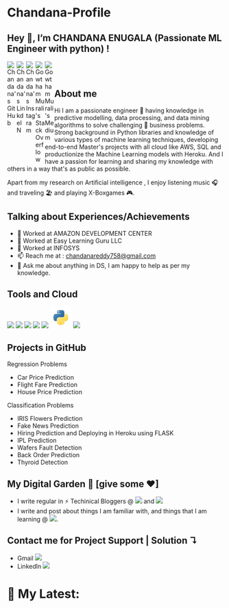 # Chandana-Profile
Hey 👋, I’m **CHANDANA ENUGALA** (Passionate ML Engineer with python) !
-------------------------------------------------------------------------
<a href="https://github.com/chandanareddy-enugala6">
<img align="left" alt="Chandana's GitHub" width="22px" src="http://cdn.onlinewebfonts.com/svg/img_326384.png" />
</a>
<a href="https://www.linkedin.com/in/chandana-enugala-6bb102135/">
<img align="left" alt="Chandana's LinkdeIN" width="22px" src="https://cdn.jsdelivr.net/npm/simple-icons@v3/icons/linkedin.svg" />
</a>
<a href="https://www.instagram.com/chandana.enugala/">
  <img align="left" alt="Chandana's Instagram" width="22px" src="https://cdn.jsdelivr.net/npm/simple-icons@v3/icons/instagram.svg" />
</a>
<a href="https://stackoverflow.com/">
  <img align="left" alt="Gowtham Murali's StackOverflow" width="22px" src="https://cdn.jsdelivr.net/npm/simple-icons@v3/icons/stackoverflow.svg" />
</a>
<a href="https://medium.com/">
  <img align="left" alt="Gowtham Murali's Medium" width="22px" src="https://cdn.jsdelivr.net/npm/simple-icons@v3/icons/medium.svg" />
</a>
<br />
<br />


**About me**
------------
Hi I am a passionate engineer 👨 having knowledge in predictive modelling, data processing, and data mining algorithms to solve challenging 🚀 business problems. Strong background in Python libraries and knowledge of various types of machine learning techniques, developing end-to-end Master's projects with all cloud like AWS, SQL and productionize the Machine Learning models with Heroku. And I have a passion for learning and sharing my knowledge with others in a way that's as public as possible.

Apart from my research on Artificial intelligence , I enjoy listening music 🎧 and traveling 🏖️ and playing X-Boxgames 🎮.


**Talking about Experiences/Achievements**
------------------------------------------
- 🥇 Worked at AMAZON DEVELOPMENT CENTER
- 🥇 Worked at Easy Learning Guru LLC
- 🥇 Worked at INFOSYS
- 📫 Reach me at : chandanareddy758@gmail.com
- 💬 Ask me about anything in DS, I am happy to help as per my knowledge.


**Tools and Cloud**
-------------------
<code><img height="20" src="https://raw.githubusercontent.com/aniruddhachoudhury/Credit-Risk-Model/master/1024px-Microsoft_Azure_Logo.svg.png"></code>
<code><img height="20" src="https://github.com/aniruddhachoudhury/Credit-Risk-Model/blob/master/Pytorch_logo.png"></code>
<code><img height="50" src="https://github.com/aniruddhachoudhury/Credit-Risk-Model/blob/master/logo.png"></code>
<code><img height="30" src="https://github.com/aniruddhachoudhury/Credit-Risk-Model/blob/master/social_default-1d3b50b1eba4c2b06244425ff0c49570.jpg"></code>
<code><img height="30" src="https://github.com/aniruddhachoudhury/Credit-Risk-Model/blob/master/horizontal-logo-monochromatic-white.png"></code>
<code><img height="50" src="https://raw.githubusercontent.com/github/explore/80688e429a7d4ef2fca1e82350fe8e3517d3494d/topics/python/python.png"></code>
<code><img height="40" src="https://github.com/aniruddhachoudhury/Credit-Risk-Model/blob/master/hM6lnfw8_400x400.jpg"></code>

**Projects in GitHub**
--------------------------------
Regression Problems
- Car Price Prediction
- Flight Fare Prediction
- House Price Prediction

Classification Problems
- IRIS Flowers Prediction
- Fake News Prediction
- Hiring Prediction and Deploying in Heroku using FLASK
- IPL Prediction
- Wafers Fault Detection
- Back Order Prediction
- Thyroid Detection


**My Digital Garden 🌱** [give some ♥]
--------------------------------------------
- I write regular in ⚡️ Techinical Bloggers @ [<code><img height="10" src="https://cdn.inblog.in/user/assets/img/logo.png"></code>](https://inblog.in/) and [<code><img height="20" src="https://cdn.jsdelivr.net/npm/simple-icons@v3/icons/medium.svg"></code>](https://medium.com/)
- I write and post about things I am familiar with, and things that I am learning @ [<code><img height="20" src="https://cdn.jsdelivr.net/npm/simple-icons@v3/icons/linkedin.svg"></code>](https://www.linkedin.com/in/chandana-enugala-6bb102135/). 


**Contact me for Project Support | Solution** ↴ 
-----------------------------------------------
- Gmail [<code><img height="20" src="https://image.similarpng.com/thumbnail/2020/12/Gmail-logo-design-on-transparent-background-PNG.png"></code>](chandanareddy758@gmail.com)
- LinkedIn [<code><img height="20" src="https://cdn.jsdelivr.net/npm/simple-icons@v3/icons/linkedin.svg"></code>](https://www.linkedin.com/in/chandana-enugala-6bb102135/)

📕 My Latest:
=============

<!---
gowthamds136/gowthamds136 is a ✨ special ✨ repository because its `README.md` (this file) appears on your GitHub profile.
You can click the Preview link to take a look at your changes.
--->

